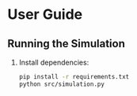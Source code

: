 # User Guide

## Running the Simulation
1. Install dependencies:
   ```bash
   pip install -r requirements.txt
   python src/simulation.py
